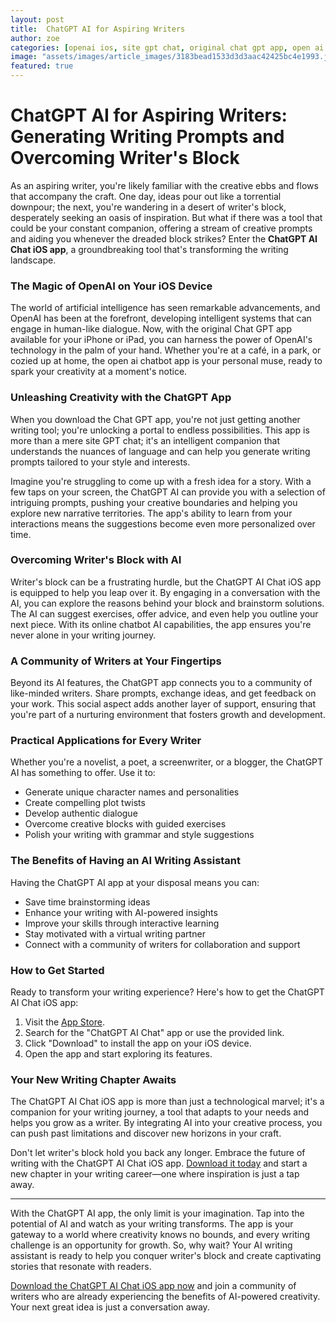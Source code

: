 ```yaml
---
layout: post
title:  ChatGPT AI for Aspiring Writers
author: zoe
categories: [openai ios, site gpt chat, original chat gpt app, open ai chatbot app, download chat gpt app, chatgpt app download, online chatbot ai]
image: "assets/images/article_images/3183bead1533d3d3aac42425bc4e1993.jpg"
featured: true
---
```


# ChatGPT AI for Aspiring Writers: Generating Writing Prompts and Overcoming Writer's Block

As an aspiring writer, you're likely familiar with the creative ebbs and flows that accompany the craft. One day, ideas pour out like a torrential downpour; the next, you're wandering in a desert of writer's block, desperately seeking an oasis of inspiration. But what if there was a tool that could be your constant companion, offering a stream of creative prompts and aiding you whenever the dreaded block strikes? Enter the **ChatGPT AI Chat iOS app**, a groundbreaking tool that's transforming the writing landscape.

### The Magic of OpenAI on Your iOS Device

The world of artificial intelligence has seen remarkable advancements, and OpenAI has been at the forefront, developing intelligent systems that can engage in human-like dialogue. Now, with the original Chat GPT app available for your iPhone or iPad, you can harness the power of OpenAI's technology in the palm of your hand. Whether you're at a café, in a park, or cozied up at home, the open ai chatbot app is your personal muse, ready to spark your creativity at a moment's notice.

### Unleashing Creativity with the ChatGPT App

When you download the Chat GPT app, you're not just getting another writing tool; you're unlocking a portal to endless possibilities. This app is more than a mere site GPT chat; it's an intelligent companion that understands the nuances of language and can help you generate writing prompts tailored to your style and interests. 

Imagine you're struggling to come up with a fresh idea for a story. With a few taps on your screen, the ChatGPT AI can provide you with a selection of intriguing prompts, pushing your creative boundaries and helping you explore new narrative territories. The app's ability to learn from your interactions means the suggestions become even more personalized over time.

### Overcoming Writer's Block with AI

Writer's block can be a frustrating hurdle, but the ChatGPT AI Chat iOS app is equipped to help you leap over it. By engaging in a conversation with the AI, you can explore the reasons behind your block and brainstorm solutions. The AI can suggest exercises, offer advice, and even help you outline your next piece. With its online chatbot AI capabilities, the app ensures you're never alone in your writing journey.

### A Community of Writers at Your Fingertips

Beyond its AI features, the ChatGPT app connects you to a community of like-minded writers. Share prompts, exchange ideas, and get feedback on your work. This social aspect adds another layer of support, ensuring that you're part of a nurturing environment that fosters growth and development.

### Practical Applications for Every Writer

Whether you're a novelist, a poet, a screenwriter, or a blogger, the ChatGPT AI has something to offer. Use it to:

- Generate unique character names and personalities
- Create compelling plot twists
- Develop authentic dialogue
- Overcome creative blocks with guided exercises
- Polish your writing with grammar and style suggestions

### The Benefits of Having an AI Writing Assistant

Having the ChatGPT AI app at your disposal means you can:

- Save time brainstorming ideas
- Enhance your writing with AI-powered insights
- Improve your skills through interactive learning
- Stay motivated with a virtual writing partner
- Connect with a community of writers for collaboration and support

### How to Get Started

Ready to transform your writing experience? Here's how to get the ChatGPT AI Chat iOS app:

1. Visit the [App Store](https://apps.apple.com/us/app/ai-ask-chat-with-ai-bots/id6472484891).
2. Search for the "ChatGPT AI Chat" app or use the provided link.
3. Click "Download" to install the app on your iOS device.
4. Open the app and start exploring its features.

### Your New Writing Chapter Awaits

The ChatGPT AI Chat iOS app is more than just a technological marvel; it's a companion for your writing journey, a tool that adapts to your needs and helps you grow as a writer. By integrating AI into your creative process, you can push past limitations and discover new horizons in your craft.

Don't let writer's block hold you back any longer. Embrace the future of writing with the ChatGPT AI Chat iOS app. [Download it today](https://apps.apple.com/us/app/ai-ask-chat-with-ai-bots/id6472484891) and start a new chapter in your writing career—one where inspiration is just a tap away.

---

With the ChatGPT AI app, the only limit is your imagination. Tap into the potential of AI and watch as your writing transforms. The app is your gateway to a world where creativity knows no bounds, and every writing challenge is an opportunity for growth. So, why wait? Your AI writing assistant is ready to help you conquer writer's block and create captivating stories that resonate with readers.

[Download the ChatGPT AI Chat iOS app now](https://apps.apple.com/us/app/ai-ask-chat-with-ai-bots/id6472484891) and join a community of writers who are already experiencing the benefits of AI-powered creativity. Your next great idea is just a conversation away.